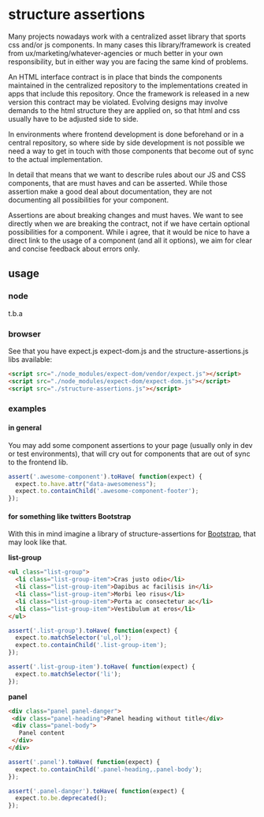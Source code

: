 # structure assertions

Many projects nowadays work with a centralized asset library that sports css and/or js components.
In many cases this library/framework is created from ux/marketing/whatever-agencies or much better in your own responsibility,
but in either way you are facing the same kind of problems.

An HTML interface contract is in place that binds the components maintained in the centralized repository
to the implementations created in apps that include this repository. Once the framework is released in a new version
this contract may be violated. Evolving designs may involve demands to the html structure they are applied on,
so that html and css usually have to be adjusted side to side.

In environments where frontend development is done beforehand or in a central repository,
so where side by side development is not possible we need a way to get in touch with those components
that become out of sync to the actual implementation.

In detail that means that we want to describe rules about our JS and CSS components,
that are must haves and can be asserted. While those assertion make a good deal about documentation,
they are not documenting all possibilities for your component.

Assertions are about breaking changes and must haves. We want to see directly when we are breaking the contract,
not if we have certain optional possibilities for a component. While i agree, that it would be nice
to have a direct link to the usage of a component (and all it options), we aim for clear and concise feedback about errors only.

## usage

### node

t.b.a

### browser

See that you have expect.js expect-dom.js and the structure-assertions.js libs available:

```html
<script src="./node_modules/expect-dom/vendor/expect.js"></script>
<script src="./node_modules/expect-dom/expect-dom.js"></script>
<script src="./structure-assertions.js"></script>
```

### examples

#### in general

You may add some component assertions to your page (usually only in dev or test environments),
that will cry out for components that are out of sync to the frontend lib.

```js
assert('.awesome-component').toHave( function(expect) {
  expect.to.have.attr("data-awesomeness");
  expect.to.containChild('.awesome-component-footer');
});
```

#### for something like twitters Bootstrap

With this in mind imagine a library of structure-assertions for [Bootstrap](http://getbootstrap.com/),
that may look like that.

**list-group**

```html
<ul class="list-group">
  <li class="list-group-item">Cras justo odio</li>
  <li class="list-group-item">Dapibus ac facilisis in</li>
  <li class="list-group-item">Morbi leo risus</li>
  <li class="list-group-item">Porta ac consectetur ac</li>
  <li class="list-group-item">Vestibulum at eros</li>
</ul>
```

```js
assert('.list-group').toHave( function(expect) {
  expect.to.matchSelector('ul,ol');
  expect.to.containChild('.list-group-item');
});

assert('.list-group-item').toHave( function(expect) {
  expect.to.matchSelector('li');
});
```

**panel**

```html
<div class="panel panel-danger">
 <div class="panel-heading">Panel heading without title</div>
 <div class="panel-body">
   Panel content
 </div>
</div>
```

```js
assert('.panel').toHave( function(expect) {
  expect.to.containChild('.panel-heading,.panel-body');
});

assert('.panel-danger').toHave( function(expect) {
  expect.to.be.deprecated();
});
```
